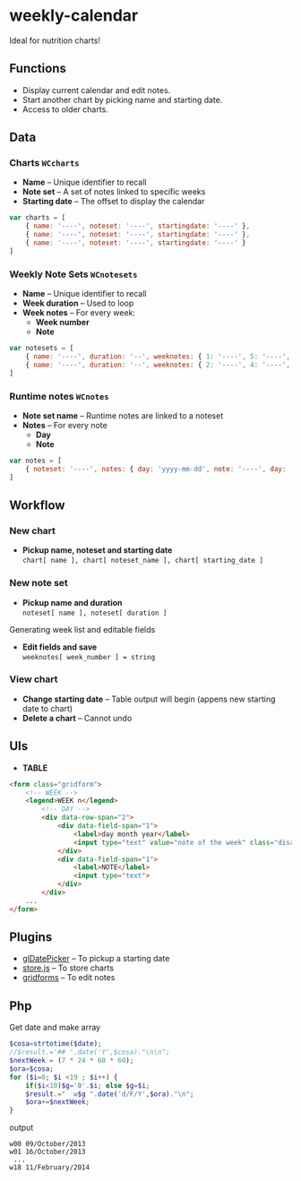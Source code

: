 weekly-calendar
===============

Ideal for nutrition charts!

Functions
---------

- Display current calendar and edit notes.  
- Start another chart by picking name and starting date.  
- Access to older charts.  

Data
----

### Charts `WCcharts`

- **Name** – Unique identifier to recall  
- **Note set** – A set of notes linked to specific weeks  
- **Starting date** – The offset to display the calendar  

```javascript
var charts = [
	{ name: '----', noteset: '----', startingdate: '----' },
	{ name: '----', noteset: '----', startingdate: '----' },
	{ name: '----', noteset: '----', startingdate: '----' }
]
```

### Weekly Note Sets `WCnotesets`

- **Name** – Unique identifier to recall  
- **Week duration** – Used to loop  
- **Week notes** – For every week:  
	- **Week number**  
	- **Note**  

```javascript
var notesets = [
	{ name: '----', duration: '--', weeknotes: { 1: '----', 5: '----', ... 12: '----' } }
	{ name: '----', duration: '--', weeknotes: { 2: '----', 4: '----', ... 7: '----' } }
]
```

### Runtime notes `WCnotes`

- **Note set name** – Runtime notes are linked to a noteset  
- **Notes** – For every note  
	- **Day**  
	- **Note**  

```javascript
var notes = [
	{ noteset: '----', notes: { day: 'yyyy-mm-dd', note: '----', day: 'yyyy-mm-dd', note: '----' } }
]
```

Workflow
--------

### New chart

- **Pickup name, noteset and starting date**  
	`chart[ name ], chart[ noteset_name ], chart[ starting_date ]`

### New note set

- **Pickup name and duration**  
	`noteset[ name ], noteset[ duration ]`

Generating week list and editable fields

- **Edit fields and save**  
	`weeknotes[ week_number ] = string`

### View chart

- **Change starting date** – Table output will begin (appens new starting date to chart)  
- **Delete a chart** – Cannot undo

## UIs

- **TABLE**

```html
<form class="gridform">
	<!-- WEEK -->
	<legend>WEEK n</legend>
		<!-- DAY -->
		<div data-row-span="2">
			<div data-field-span="1">
				<label>day month year</label>
				<input type="text" value="note of the week" class="disabled">
			</div>
			<div data-field-span="1">
				<label>NOTE</label>
				<input type="text">
			</div>
		</div>
	...
</form>
```

Plugins
-------

- [glDatePicker](https://github.com/glad/glDatePicker) – To pickup a starting date  
- [store.js](https://github.com/marcuswestin/store.js) – To store charts  
- [gridforms](https://github.com/kumailht/gridforms) – To edit notes  

Php
---

Get date and make array

```php
$cosa=strtotime($date);
//$result.='## '.date('Y',$cosa)."\n\n";
$nextWeek = (7 * 24 * 60 * 60);
$ora=$cosa;
for ($i=0; $i <19 ; $i++) { 
	if($i<10)$g='0'.$i; else $g=$i;
	$result.="	w$g ".date('d/F/Y',$ora)."\n";
	$ora+=$nextWeek;
}
```

output

```
w00 09/October/2013
w01 16/October/2013
 ...
w18 11/February/2014
```

